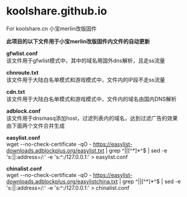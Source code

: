 # koolshare.github.io
For koolshare.cn 小宝merlin改版固件

<b>此项目的以下文件用于小宝merlin改版固件内文件的自动更新</b>

<b>gfwlist.conf</b><br/>
该文件用于gfwlist模式中，其中的域名用国外dns解析，且走ss流量

<b>chnroute.txt</b><br/>
该文件用于大陆白名单模式和游戏模式中，文件内的IP段不走ss流量

<b>cdn.txt</b><br/>
该文件用于大陆白名单模式和游戏模式中，文件内的域名由国内DNS解析

<b>adblock.conf</b><br/>
该文件用于dnsmasq添加host，过滤列表内的域名，达到过滤广告的效果
<br/>由下面两个文件合并生成

<b>easylist.conf</b><br/>
wget --no-check-certificate -qO - https://easylist-downloads.adblockplus.org/easylist.txt | grep ^\|\|[^\*]*\^$ | sed -e 's:||:address\=\/:' -e 's:\^:/127\.0\.0\.1:' > easylist.conf


<b>chinalist.conf</b><br/>
wget --no-check-certificate -qO - https://easylist-downloads.adblockplus.org/easylistchina.txt | grep ^\|\|[^\*]*\^$ | sed -e 's:||:address\=\/:' -e 's:\^:/127\.0\.0\.1:' > chinalist.conf


